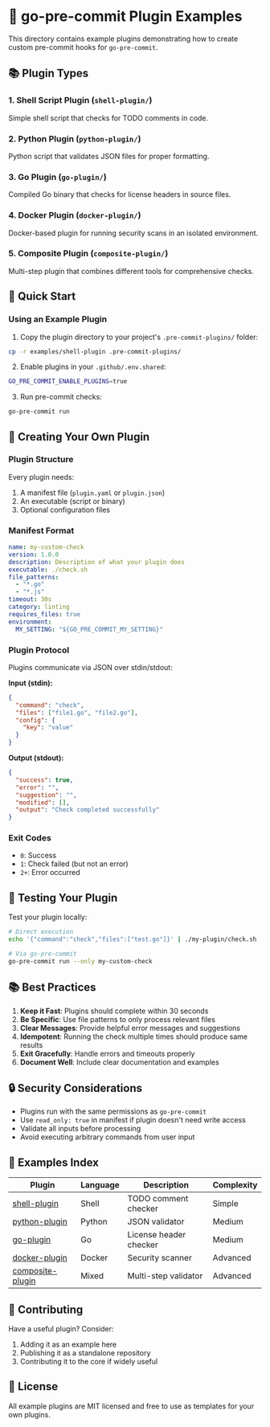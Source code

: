 # 🔌 go-pre-commit Plugin Examples

This directory contains example plugins demonstrating how to create custom pre-commit hooks for `go-pre-commit`.

## 📚 Plugin Types

### 1. **Shell Script Plugin** (`shell-plugin/`)
Simple shell script that checks for TODO comments in code.

### 2. **Python Plugin** (`python-plugin/`)
Python script that validates JSON files for proper formatting.

### 3. **Go Plugin** (`go-plugin/`)
Compiled Go binary that checks for license headers in source files.

### 4. **Docker Plugin** (`docker-plugin/`)
Docker-based plugin for running security scans in an isolated environment.

### 5. **Composite Plugin** (`composite-plugin/`)
Multi-step plugin that combines different tools for comprehensive checks.

## 🚀 Quick Start

### Using an Example Plugin

1. Copy the plugin directory to your project's `.pre-commit-plugins/` folder:
```bash
cp -r examples/shell-plugin .pre-commit-plugins/
```

2. Enable plugins in your `.github/.env.shared`:
```bash
GO_PRE_COMMIT_ENABLE_PLUGINS=true
```

3. Run pre-commit checks:
```bash
go-pre-commit run
```

## 📝 Creating Your Own Plugin

### Plugin Structure

Every plugin needs:
1. A manifest file (`plugin.yaml` or `plugin.json`)
2. An executable (script or binary)
3. Optional configuration files

### Manifest Format

```yaml
name: my-custom-check
version: 1.0.0
description: Description of what your plugin does
executable: ./check.sh
file_patterns:
  - "*.go"
  - "*.js"
timeout: 30s
category: linting
requires_files: true
environment:
  MY_SETTING: "${GO_PRE_COMMIT_MY_SETTING}"
```

### Plugin Protocol

Plugins communicate via JSON over stdin/stdout:

**Input (stdin):**
```json
{
  "command": "check",
  "files": ["file1.go", "file2.go"],
  "config": {
    "key": "value"
  }
}
```

**Output (stdout):**
```json
{
  "success": true,
  "error": "",
  "suggestion": "",
  "modified": [],
  "output": "Check completed successfully"
}
```

### Exit Codes

- `0`: Success
- `1`: Check failed (but not an error)
- `2+`: Error occurred

## 🧪 Testing Your Plugin

Test your plugin locally:

```bash
# Direct execution
echo '{"command":"check","files":["test.go"]}' | ./my-plugin/check.sh

# Via go-pre-commit
go-pre-commit run --only my-custom-check
```

## 📚 Best Practices

1. **Keep it Fast**: Plugins should complete within 30 seconds
2. **Be Specific**: Use file patterns to only process relevant files
3. **Clear Messages**: Provide helpful error messages and suggestions
4. **Idempotent**: Running the check multiple times should produce same results
5. **Exit Gracefully**: Handle errors and timeouts properly
6. **Document Well**: Include clear documentation and examples

## 🔒 Security Considerations

- Plugins run with the same permissions as `go-pre-commit`
- Use `read_only: true` in manifest if plugin doesn't need write access
- Validate all inputs before processing
- Avoid executing arbitrary commands from user input

## 📖 Examples Index

| Plugin | Language | Description | Complexity |
|--------|----------|-------------|------------|
| [shell-plugin](shell-plugin/) | Shell | TODO comment checker | Simple |
| [python-plugin](python-plugin/) | Python | JSON validator | Medium |
| [go-plugin](go-plugin/) | Go | License header checker | Medium |
| [docker-plugin](docker-plugin/) | Docker | Security scanner | Advanced |
| [composite-plugin](composite-plugin/) | Mixed | Multi-step validator | Advanced |

## 🤝 Contributing

Have a useful plugin? Consider:
1. Adding it as an example here
2. Publishing it as a standalone repository
3. Contributing it to the core if widely useful

## 📄 License

All example plugins are MIT licensed and free to use as templates for your own plugins.
